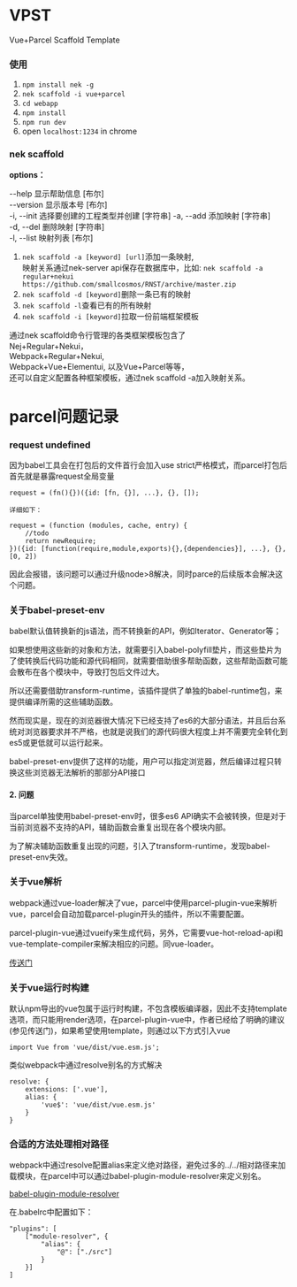 # VPST
Vue+Parcel Scaffold Template

### 使用

1. `npm install nek -g`
2. `nek scaffold -i vue+parcel`
3. `cd webapp`
4. `npm install`
5. `npm run dev`
6. open `localhost:1234` in chrome

### nek scaffold

**options：**

  --help      显示帮助信息               [布尔]  
  --version   显示版本号                 [布尔]  
  -i, --init  选择要创建的工程类型并创建   [字符串]
  -a, --add   添加映射                [字符串]  
  -d, --del   删除映射                [字符串]  
  -l, --list  映射列表                  [布尔]  

1. `nek scaffold -a [keyword] [url]`添加一条映射,  
映射关系通过nek-server api保存在数据库中，比如:
`nek scaffold -a regular+nekui https://github.com/smallcosmos/RNST/archive/master.zip`
2. `nek scaffold -d [keyword]`删除一条已有的映射
3. `nek scaffold -l`查看已有的所有映射
4. `nek scaffold -i [keyword]`拉取一份前端框架模板

通过nek scaffold命令行管理的各类框架模板包含了  
Nej+Regular+Nekui，  
Webpack+Regular+Nekui,  
Webpack+Vue+Elementui,
以及Vue+Parcel等等，  
还可以自定义配置各种框架模板，通过nek scaffold -a加入映射关系。

# parcel问题记录

### request undefined

因为babel工具会在打包后的文件首行会加入use strict严格模式，而parcel打包后首先就是暴露request全局变量

```
request = (fn(){})({id: [fn, {}], ...}, {}, []);

详细如下：

request = (function (modules, cache, entry) {
	//todo
	return newRequire;
})({id: [function(require,module,exports){},{dependencies}], ...}, {}, [0, 2])
```

因此会报错，该问题可以通过升级node>8解决，同时parce的后续版本会解决这个问题。

### 关于babel-preset-env

babel默认值转换新的js语法，而不转换新的API，例如Iterator、Generator等；  

如果想使用这些新的对象和方法，就需要引入babel-polyfill垫片，而这些垫片为了使转换后代码功能和源代码相同，就需要借助很多帮助函数，这些帮助函数可能会散布在各个模块中，导致打包后文件过大。  

所以还需要借助transform-runtime，该插件提供了单独的babel-runtime包，来提供编译所需的这些辅助函数。  
	
然而现实是，现在的浏览器很大情况下已经支持了es6的大部分语法，并且后台系统对浏览器要求并不严格，也就是说我们的源代码很大程度上并不需要完全转化到es5或更低就可以运行起来。  

babel-preset-env提供了这样的功能，用户可以指定浏览器，然后编译过程只转换这些浏览器无法解析的那部分API接口

#### 2. 问题
 
当parcel单独使用babel-preset-env时，很多es6 API确实不会被转换，但是对于当前浏览器不支持的API，辅助函数会重复出现在各个模块内部。

为了解决辅助函数重复出现的问题，引入了transform-runtime，发现babel-preset-env失效。

### 关于vue解析

webpack通过vue-loader解决了vue，parcel中使用parcel-plugin-vue来解析vue，parcel会自动加载parcel-plugin开头的插件，所以不需要配置。

parcel-plugin-vue通过vueify来生成代码，另外，它需要vue-hot-reload-api和vue-template-compiler来解决相应的问题。同vue-loader。

[传送门](https://www.npmjs.com/package/parcel-plugin-vue)

### 关于vue运行时构建

默认npm导出的vue包属于运行时构建，不包含模板编译器，因此不支持template选项，而只能用render选项，在parcel-plugin-vue中，作者已经给了明确的建议(参见传送门)，如果希望使用template，则通过以下方式引入vue

`import Vue from 'vue/dist/vue.esm.js';`

类似webpack中通过resolve别名的方式解决

```
resolve: {  
	extensions: ['.vue'],
	alias: {
		'vue$': 'vue/dist/vue.esm.js'
	}
}
```

### 合适的方法处理相对路径

webpack中通过resolve配置alias来定义绝对路径，避免过多的../../相对路径来加载模块，在parcel中可以通过babel-plugin-module-resolver来定义别名。  

[babel-plugin-module-resolver](https://www.npmjs.com/package/babel-plugin-module-resolver)  

在.babelrc中配置如下： 

```
"plugins": [
    ["module-resolver", {
        "alias": {
            "@": ["./src"]
        }
    }]
] 
```
